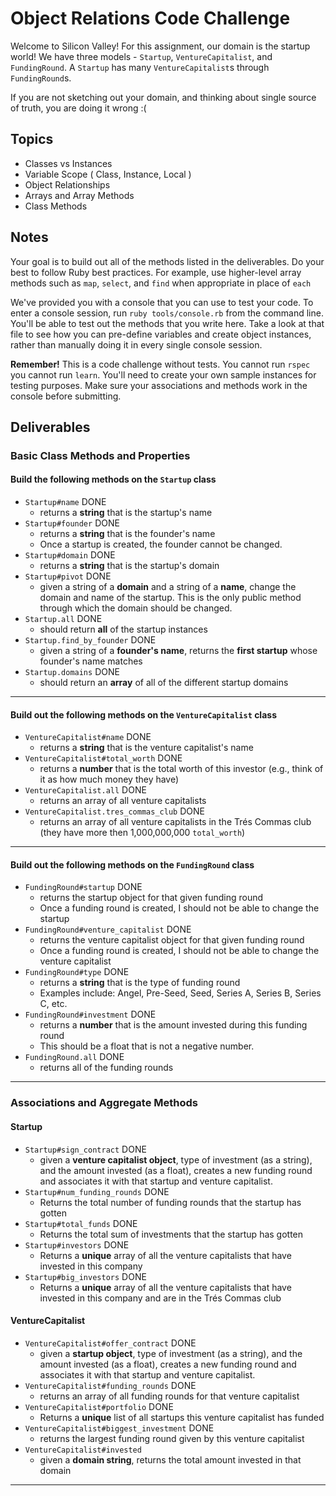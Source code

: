 # Object Relations Code Challenge

Welcome to Silicon Valley! For this assignment, our domain is the startup world! We have three models - `Startup`, `VentureCapitalist`, and `FundingRound`. A `Startup` has many `VentureCapitalist`s through `FundingRound`s.

If you are not sketching out your domain, and thinking about single source of truth,
you are doing it wrong :(

## Topics

- Classes vs Instances
- Variable Scope ( Class, Instance, Local )
- Object Relationships
- Arrays and Array Methods
- Class Methods

## Notes

Your goal is to build out all of the methods listed in the deliverables. Do your best to follow Ruby best practices. For example, use higher-level array methods such as `map`, `select`, and `find` when appropriate in place of `each`

We've provided you with a console that you can use to test your code. To enter a console session, run `ruby tools/console.rb` from the command line. You'll be able to test out the methods that you write here. Take a look at that file to see how you can pre-define variables and create object instances, rather than manually doing it in every single console session.

**Remember!** This is a code challenge without tests. You cannot run `rspec` you cannot run `learn`. You'll need to create your own sample instances for testing purposes. Make sure your associations and methods work in the console before submitting.

## Deliverables

### Basic Class Methods and Properties

#### Build the following methods on the `Startup` class

- `Startup#name` DONE
  - returns a **string** that is the startup's name
- `Startup#founder` DONE
  - returns a **string** that is the founder's name
  - Once a startup is created, the founder cannot be changed.
- `Startup#domain` DONE
  - returns a **string** that is the startup's domain
- `Startup#pivot` DONE
  - given a string of a **domain** and a string of a **name**, change the domain
    and name of the startup. This is the only public method through which the
    domain should be changed.
- `Startup.all` DONE
  - should return **all** of the startup instances 
- `Startup.find_by_founder` DONE
  - given a string of a **founder's name**, returns the **first startup** whose founder's name matches
- `Startup.domains` DONE
  - should return an **array** of all of the different startup domains

---

#### Build out the following methods on the `VentureCapitalist` class

- `VentureCapitalist#name` DONE
  - returns a **string** that is the venture capitalist's name 
- `VentureCapitalist#total_worth` DONE
  - returns a **number** that is the total worth of this investor (e.g., think of it as how much money they have)
- `VentureCapitalist.all` DONE
  - returns an array of all venture capitalists
- `VentureCapitalist.tres_commas_club` DONE
  - returns an array of all venture capitalists in the Trés Commas club (they have more then 1,000,000,000 `total_worth`)

---

#### Build out the following methods on the `FundingRound` class

- `FundingRound#startup` DONE
  - returns the startup object for that given funding round
  - Once a funding round is created, I should not be able to change the startup
- `FundingRound#venture_capitalist` DONE
  - returns the venture capitalist object for that given funding round
  - Once a funding round is created, I should not be able to change the venture capitalist
- `FundingRound#type` DONE
  - returns a **string** that is the type of funding round
  - Examples include: Angel, Pre-Seed, Seed, Series A, Series B, Series C, etc.
- `FundingRound#investment` DONE
  - returns a **number** that is the amount invested during this funding round
  - This should be a float that is not a negative number.
- `FundingRound.all` DONE
  - returns all of the funding rounds

---

### Associations and Aggregate Methods

#### Startup

- `Startup#sign_contract`  DONE
  - given a **venture capitalist object**, type of investment (as a string), and the amount invested (as a float), creates a new funding round and associates it with that startup and venture capitalist.
- `Startup#num_funding_rounds` DONE
  - Returns the total number of funding rounds that the startup has gotten
- `Startup#total_funds` DONE
  - Returns the total sum of investments that the startup has gotten
- `Startup#investors` DONE
  - Returns a **unique** array of all the venture capitalists that have invested in this company
- `Startup#big_investors` DONE
  - Returns a **unique** array of all the venture capitalists that have invested in this company and are in the Trés Commas club

#### VentureCapitalist

- `VentureCapitalist#offer_contract` DONE
  - given a **startup object**, type of investment (as a string), and the amount invested (as a float), creates a new funding round and associates it with that startup and venture capitalist.
- `VentureCapitalist#funding_rounds` DONE
  - returns an array of all funding rounds for that venture capitalist
- `VentureCapitalist#portfolio` DONE
  - Returns a **unique** list of all startups this venture capitalist has funded
- `VentureCapitalist#biggest_investment` DONE
  - returns the largest funding round given by this venture capitalist
- `VentureCapitalist#invested`
  - given a **domain string**, returns the total amount invested in that domain

---
